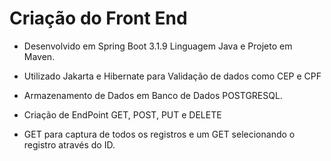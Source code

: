 # Criação do Front End

* Desenvolvido em Spring Boot 3.1.9 Linguagem Java e Projeto em Maven.

* Utilizado Jakarta e Hibernate para Validação de dados como CEP e CPF

* Armazenamento de Dados em Banco de Dados POSTGRESQL.

* Criação de EndPoint GET, POST, PUT e DELETE

* GET para captura de todos os registros e um GET selecionando o registro através do ID.